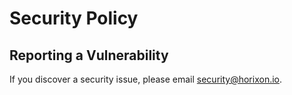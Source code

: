 # Security Policy

## Reporting a Vulnerability

If you discover a security issue, please email security@horixon.io.

